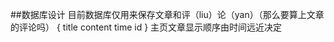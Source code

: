 ##数据库设计
  目前数据库仅用来保存文章和评（liu）论（yan）（那么要算上文章的评论吗）
  {
    title
    content
    time
    id
  }
  主页文章显示顺序由时间远近决定